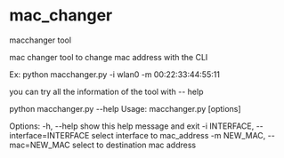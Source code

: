 # mac_changer
macchanger tool 

mac changer tool to change mac address with the CLI

Ex:
python macchanger.py -i wlan0 -m 00:22:33:44:55:11 

you can try all the information of the tool with -- help

python macchanger.py --help
Usage: macchanger.py [options]

Options:
  -h, --help            show this help message and exit
  -i INTERFACE, --interface=INTERFACE
                        select interface to mac_address
  -m NEW_MAC, --mac=NEW_MAC
                        select to destination mac address

